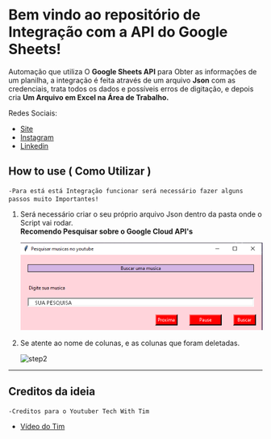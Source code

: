 # Bem vindo ao repositório de Integração com a API do Google Sheets!
Automação que utiliza O **Google Sheets API** para Obter as informações de um planilha, a integração é feita através de um arquivo **Json** com as credenciais, trata todos os dados e possíveis erros de digitação, e depois cria **Um Arquivo em Excel na Área de Trabalho.**

Redes Sociais:
* [Site](https://eloquent-mayer-345dc7.netlify.app/)
* [Instagram](https://www.instagram.com/claudiogfez/)
* [Linkedin](https://www.linkedin.com/in/clcostaf/)

## How to use ( Como Utilizar )
	-Para está está Integração funcionar será necessário fazer alguns passos muito Importantes!

1. Será necessário criar o seu próprio arquivo Json dentro da pasta onde o Script vai rodar.  
	**Recomendo Pesquisar sobre o Google Cloud API's**  

    ![step1](images/step1.png)

2. Se atente ao nome de colunas, e as colunas que foram deletadas.

	![step2](images/step3.png)
---

## Creditos da ideia
	-Creditos para o Youtuber Tech With Tim

* [Vídeo do Tim](https://www.youtube.com/watch?v=cnPlKLEGR7E)
